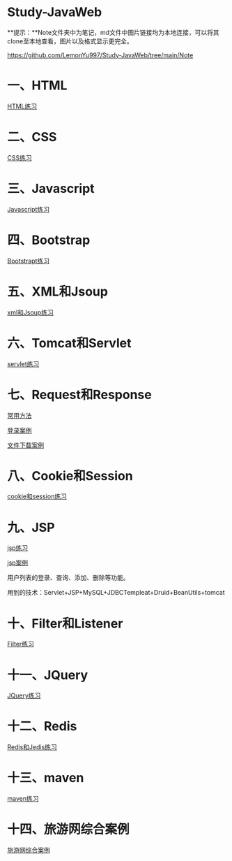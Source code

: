 # Study-JavaWeb

**提示：**Note文件夹中为笔记，md文件中图片链接均为本地连接，可以将其clone至本地查看，图片以及格式显示更完全。

https://github.com/LemonYu997/Study-JavaWeb/tree/main/Note

# 一、HTML

[HTML练习](https://github.com/LemonYu997/Study-JavaWeb/tree/main/HTML)

# 二、CSS

[CSS练习](https://github.com/LemonYu997/Study-JavaWeb/tree/main/CSS)

# 三、Javascript

[Javascript练习](https://github.com/LemonYu997/Study-JavaWeb/tree/main/JavaScript)

# 四、Bootstrap

[Bootstrapt练习](https://github.com/LemonYu997/Study-JavaWeb/tree/main/Bootstrap)

# 五、XML和Jsoup

[xml和Jsoup练习](https://github.com/LemonYu997/Study-JavaWeb/tree/main/xml)

# 六、Tomcat和Servlet

[servlet练习](https://github.com/LemonYu997/Study-JavaWeb/tree/main/Servlet)

# 七、Request和Response

[常用方法](https://github.com/LemonYu997/Study-JavaWeb/tree/main/Servlet)

[登录案例](https://github.com/LemonYu997/Study-JavaWeb/tree/main/login_test)

[文件下载案例](https://github.com/LemonYu997/Study-JavaWeb/tree/main/Servlet/src/web/download)

# 八、Cookie和Session

[cookie和session练习](https://github.com/LemonYu997/Study-JavaWeb/tree/main/Cookie)

# 九、JSP

[jsp练习](https://github.com/LemonYu997/Study-JavaWeb/tree/main/jsp)

[jsp案例](https://github.com/LemonYu997/Study-JavaWeb/tree/main/jsp_case)

用户列表的登录、查询、添加、删除等功能。

用到的技术：Servlet+JSP+MySQL+JDBCTempleat+Druid+BeanUtils+tomcat

# 十、Filter和Listener

[Filter练习](https://github.com/LemonYu997/Study-JavaWeb/tree/main/Filter)

# 十一、JQuery

[JQuery练习](https://github.com/LemonYu997/Study-JavaWeb/tree/main/JQuery)

# 十二、Redis

[Redis和Jedis练习](https://github.com/LemonYu997/Study-JavaWeb/tree/main/redis)

# 十三、maven

[maven练习](https://github.com/LemonYu997/Study-JavaWeb/tree/main/maven)

# 十四、旅游网综合案例

[旅游网综合案例](https://github.com/LemonYu997/Study-JavaWeb/tree/main/travel)

